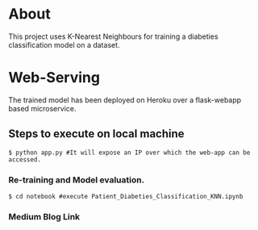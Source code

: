 # About
This project uses K-Nearest Neighbours for training a diabeties classification model on a dataset.

# Web-Serving
The trained model has been deployed on Heroku over a flask-webapp based microservice.

## Steps to execute on local machine
```
$ python app.py #It will expose an IP over which the web-app can be accessed.
```
### Re-training and Model evaluation.
```
$ cd notebook #execute Patient_Diabeties_Classification_KNN.ipynb
```
### Medium Blog Link
